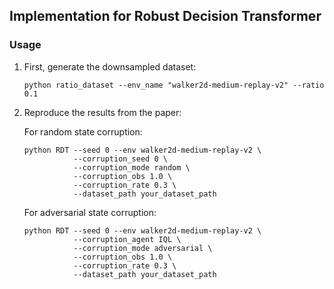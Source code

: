 ## Implementation for Robust Decision Transformer

### Usage

1. First, generate the downsampled dataset:
   ```
   python ratio_dataset --env_name "walker2d-medium-replay-v2" --ratio 0.1
   ```

2. Reproduce the results from the paper:

   For random state corruption:
   ```
   python RDT --seed 0 --env walker2d-medium-replay-v2 \
              --corruption_seed 0 \
              --corruption_mode random \
              --corruption_obs 1.0 \
              --corruption_rate 0.3 \
              --dataset_path your_dataset_path
   ```

   For adversarial state corruption:
   ```
   python RDT --seed 0 --env walker2d-medium-replay-v2 \
              --corruption_agent IQL \
              --corruption_mode adversarial \
              --corruption_obs 1.0 \
              --corruption_rate 0.3 \
              --dataset_path your_dataset_path
   ```
